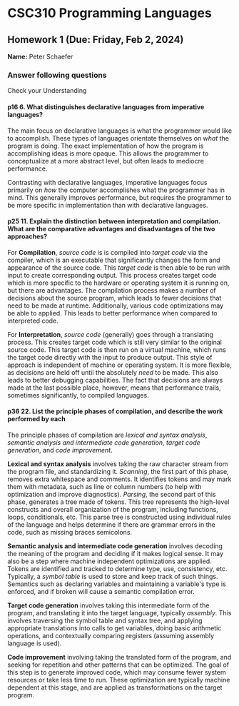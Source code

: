 # CSC310 Programming Languages

## Homework 1 (Due: Friday, Feb 2, 2024)

**Name:** Peter Schaefer

### Answer following questions

Check your Understanding

#### p16 6. What distinguishes declarative languages from imperative languages?

The main focus on declarative languages is what the programmer would like to accomplish. These types of languages orientate themselves on *what* the program is doing. The exact implementation of how the program is accomplishing ideas is more opaque. This allows the programmer to conceptualize at a more abstract level, but often leads to mediocre performance.

Contrasting with declarative languages, imperative languages focus primarily on *how* the computer accomplishes what the programmer has in mind. This generally improves performance, but requires the programmer to be more specific in implementation than with declarative languages.

#### p25 11. Explain the distinction between interpretation and compilation. What are the comparative advantages and disadvantages of the two approaches?

For **Compilation**, *source code* is is compiled into *target code* via the compiler, which is an executable that significantly changes the form and appearance of the source code. This *target code* is then able to be run with input to create corresponding output. This process creates target code which is more specific to the hardware or operating system it is running on, but there are advantages. The compilation process makes a number of decisions about the source program, which leads to fewer decisions that need to be made at runtime. Additionally, various code optimizations may be able to applied. This leads to better performance when compared to interpreted code.

For **Interpretation**, *source code* (generally) goes through a translating process. This creates target code which is still very similar to the original source code. This target code is then run on a virtual machine, which runs the target code directly with the input to produce output. This style of approach is independent of machine or operating system. It is more flexible, as decisions are held off until the absolutely *need* to be made. This also leads to better debugging capabilities. The fact that decisions are always made at the last possible place, however, means that performance trails, sometimes significantly, to compiled languages.

#### p36 22. List the principle phases of compilation, and describe the work performed by each

The principle phases of compilation are *lexical and syntax analysis*, *semantic analysis and intermediate code generation*, *target code generation*, and *code improvement*.

**Lexical and syntax analysis** involves taking the raw character stream from the program file, and standardizing it. *Scanning*, the first part of this phase, removes extra whitespace and comments. It identifies tokens and may mark them with metadata, such as line or column numbers (to help with optimization and improve diagnostics). *Parsing*, the second part of this phase, generates a tree made of tokens. This tree represents the high-level constructs and overall organization of the program, including functions, loops, conditionals, etc. This parse tree is constructed using individual rules of the language and helps determine if there are grammar errors in the code, such as missing braces semicolons.

**Semantic analysis and intermediate code generation** involves decoding the meaning of the program and deciding if it makes logical sense. It may also be a step where machine independent optimizations are applied. Tokens are identified and tracked to determine type, use, consistency, etc. Typically, a *symbol table* is used to store and keep track of such things. Semantics such as declaring variables and maintaining a variable's type is enforced, and if broken will cause a semantic compilation error.

**Target code generation** involves taking this intermediate form of the program, and translating it into the target language, typically *assembly*. This involves traversing the symbol table and syntax tree, and applying appropriate translations into calls to get variables, doing basic arithmetic operations, and contextually comparing registers (assuming assembly language is used).

**Code improvement** involving taking the translated form of the program, and seeking for repetition and other patterns that can be optimized. The goal of this step is to generate improved code, which may consume fewer system resources or take less time to run. These optimization are typically machine dependent at this stage, and are applied as transformations on the target program.
